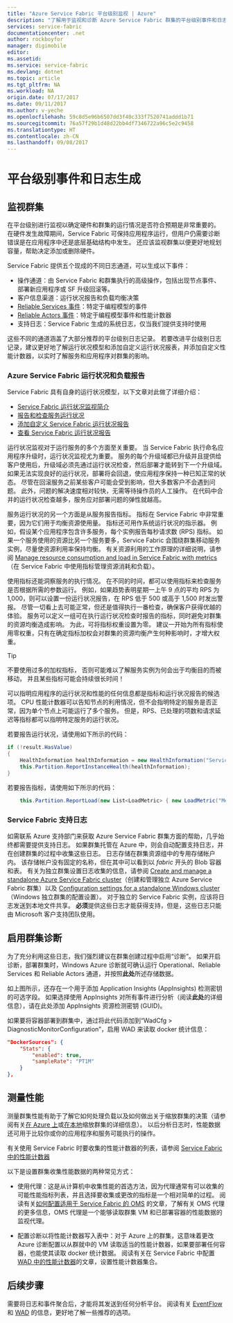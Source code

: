 ```yaml
---
title: "Azure Service Fabric 平台级别监视 | Azure"
description: "了解用于监视和诊断 Azure Service Fabric 群集的平台级别事件和日志。"
services: service-fabric
documentationcenter: .net
author: rockboyfor
manager: digimobile
editor: 
ms.assetid: 
ms.service: service-fabric
ms.devlang: dotnet
ms.topic: article
ms.tgt_pltfrm: NA
ms.workload: NA
origin.date: 07/17/2017
ms.date: 09/11/2017
ms.author: v-yeche
ms.openlocfilehash: 59c8d5e96b6507dd3f40c333f7520741addd1b71
ms.sourcegitcommit: 76a57f29b1d48d22bb4df7346722a96c5e2c9458
ms.translationtype: HT
ms.contentlocale: zh-CN
ms.lasthandoff: 09/08/2017
---
```

# <a name="platform-level-event-and-log-generation"></a>平台级别事件和日志生成

## <a name="monitoring-the-cluster"></a>监视群集

在平台级别进行监视以确定硬件和群集的运行情况是否符合预期是非常重要的。 在硬件发生故障期间，Service Fabric 可保持应用程序运行，但用户仍需要诊断错误是在应用程序中还是底层基础结构中发生。 还应该监视群集以便更好地规划容量，帮助决定添加或删除硬件。

Service Fabric 提供五个现成的不同日志通道，可以生成以下事件：

* 操作通道：由 Service Fabric 和群集执行的高级操作，包括出现节点事件、部署新应用程序或 SF 升级回滚等。
* 客户信息渠道：运行状况报告和负载均衡决策
* [Reliable Services 事件](service-fabric-reliable-services-diagnostics.md)：特定于编程模型的事件
* [Reliable Actors 事件](service-fabric-reliable-actors-diagnostics.md)：特定于编程模型事件和性能计数器
* 支持日志：Service Fabric 生成的系统日志，仅当我们提供支持时使用

这些不同的通道涵盖了大部分推荐的平台级别日志记录。 若要改进平台级别日志记录，建议更好地了解运行状况模型和添加自定义运行状况报表，并添加自定义性能计数器，以实时了解服务和应用程序对群集的影响。

### <a name="azure-service-fabric-health-and-load-reporting"></a>Azure Service Fabric 运行状况和负载报告

Service Fabric 具有自身的运行状况模型，以下文章对此做了详细介绍：
- [Service Fabric 运行状况监视简介](service-fabric-health-introduction.md)
- [报告和检查服务运行状况](service-fabric-diagnostics-how-to-report-and-check-service-health.md)
- [添加自定义 Service Fabric 运行状况报告](service-fabric-report-health.md)
- [查看 Service Fabric 运行状况报告](service-fabric-view-entities-aggregated-health.md)

运行状况监视对于运行服务的多个方面至关重要。 当 Service Fabric 执行命名应用程序升级时，运行状况监视尤为重要。 服务的每个升级域都已升级并且提供给客户使用后，升级域必须先通过运行状况检查，然后部署才能转到下一个升级域。 如果无法实现良好的运行状况，部署将会回退，使应用程序保持一种已知正常的状态。 尽管在回滚服务之前某些客户可能会受到影响，但大多数客户不会遇到问题。 此外，问题的解决速度相对较快，无需等待操作员的人工操作。 在代码中合并的运行状况检查越多，服务应对部署问题的弹性就越高。

服务运行状况的另一个方面是从服务报告指标。 指标在 Service Fabric 中非常重要，因为它们用于均衡资源使用量。 指标还可用作系统运行状况的指示器。 例如，假设某个应用程序包含许多服务，每个实例报告每秒请求数 (RPS) 指标。 如果一个服务使用的资源比另一个服务要多，Service Fabric 会围绕群集移动服务实例，尽量使资源利用率保持均衡。 有关资源利用的工作原理的详细说明，请参阅 [Manage resource consumption and load in Service Fabric with metrics](service-fabric-cluster-resource-manager-metrics.md)（在 Service Fabric 中使用指标管理资源消耗和负载）。

使用指标还能洞察服务的执行情况。 在不同的时间，都可以使用指标来检查服务是否根据所需的参数运行。 例如，如果趋势表明星期一上午 9 点的平均 RPS 为 1,000，则可以设置一份运行状况报告，在 RPS 低于 500 或高于 1,500 时发出警报。 尽管一切看上去可能正常，但还是值得执行一番检查，确保客户获得优越的体验。 服务可以定义一组可在执行运行状况检查时报告的指标，同时避免对群集的资源均衡造成影响。 为此，可将指标权重设置为零。 建议一开始为所有指标使用零权重，只有在确定指标加权会对群集的资源均衡产生何种影响时，才增大权重。

> [!TIP]
> 不要使用过多的加权指标， 否则可能难以了解服务实例为何会出于均衡目的而被移动， 并且某些指标可能会持续很长时间！

可以指明应用程序的运行状况和性能的任何信息都是指标和运行状况报告的候选项。 CPU 性能计数器可以告知节点的利用情况，但不会指明特定的服务是否正常，因为单个节点上可能运行了多个服务。 但是，RPS、已处理的项数和请求延迟等指标都可以指明特定服务的运行状况。

若要报告运行状况，请使用如下所示的代码：

```csharp
if (!result.HasValue)
{
    HealthInformation healthInformation = new HealthInformation("ServiceCode", "StateDictionary", HealthState.Error);
    this.Partition.ReportInstanceHealth(healthInformation);
}
```

若要报告指标，请使用如下所示的代码：

```csharp
    this.Partition.ReportLoad(new List<LoadMetric> { new LoadMetric("MemoryInMb", 1234), new LoadMetric("metric1", 42) });
```

### <a name="service-fabric-support-logs"></a>Service Fabric 支持日志

如需联系 Azure 支持部门来获取 Azure Service Fabric 群集方面的帮助，几乎始终都需要提供支持日志。 如果群集托管在 Azure 中，则会自动配置支持日志，并在创建群集的过程中收集这些日志。 日志存储在群集资源组中的专用存储帐户内。 该存储帐户没有固定的名称，但在其中可以看到以 *fabric* 开头的 Blob 容器和表。 有关为独立群集设置日志收集的信息，请参阅 [Create and manage a standalone Azure Service Fabric cluster](service-fabric-cluster-creation-for-windows-server.md)（创建和管理独立 Azure Service Fabric 群集）以及 [Configuration settings for a standalone Windows cluster](service-fabric-cluster-manifest.md)（Windows 独立群集的配置设置）。 对于独立的 Service Fabric 实例，应该将日志发送到本地文件共享。 **必须**提供这些日志才能获得支持，但是，这些日志只能由 Microsoft 客户支持团队使用。

## <a name="enabling-diagnostics-for-a-cluster"></a>启用群集诊断

为了充分利用这些日志，我们强烈建议在群集创建过程中启用“诊断”。 如果开启诊断，部署群集时，Windows Azure 诊断就可确认运行 Operational、Reliable Services 和 Reliable Actors 通道，并按照**此处**所述存储数据。

如上图所示，还存在一个用于添加 Application Insights (AppInsights) 检测密钥的可选字段。 如果选择使用 AppInsights 对所有事件进行分析（阅读**此处**的详细信息），请在此处添加 AppInsights 资源检测密钥 (GUID)。

如果要将容器部署到群集中，通过将此代码添加到“WadCfg > DiagnosticMonitorConfiguration”，启用 WAD 来读取 docker 统计信息：

```json
"DockerSources": {
    "Stats": {
        "enabled": true,
        "sampleRate": "PT1M"
    }
},

```

## <a name="measuring-performance"></a>测量性能

测量群集性能有助于了解它如何处理负载以及如何做出关于缩放群集的决策（请参阅有关[在 Azure 上](service-fabric-cluster-scale-up-down.md)或[在本地](service-fabric-cluster-windows-server-add-remove-nodes.md)缩放群集的详细信息）。 以后分析日志时，性能数据还可用于比较你或你的应用程序和服务可能执行的操作。 

有关使用 Service Fabric 时要收集的性能计数器的列表，请参阅 [Service Fabric 中的性能计数器](service-fabric-diagnostics-event-generation-perf.md)

以下是设置群集收集性能数据的两种常见方式：

* 使用代理：这是从计算机中收集性能的首选方法，因为代理通常有可以收集的可能性能指标列表，并且选择要收集或更改的指标是一个相对简单的过程。 阅读有关[如何配置适用于 Service Fabric 的 OMS](service-fabric-diagnostics-event-analysis-oms.md) 的文章，了解有关 OMS 代理的更多信息，OMS 代理是一个能够读取群集 VM 和已部署容器的性能数据的监视代理。
<!-- Not Available [Setting up the OMS Windows Agent](../log-analytics/log-analytics-windows-agents.md) -->
* 配置诊断以将性能计数器写入表中：对于 Azure 上的群集，这意味着更改 Azure 诊断配置以从群就中的 VM 读取适当的性能计数器，如果要部署任何容器，也能使其读取 docker 统计数据。 阅读有关在 Service Fabric 中配置 [WAD 中的性能计数器](service-fabric-diagnostics-event-aggregation-wad.md)的文章，设置性能计数器集合。

## <a name="next-steps"></a>后续步骤

需要将日志和事件聚合后，才能将其发送到任何分析平台。 阅读有关 [EventFlow](service-fabric-diagnostics-event-aggregation-eventflow.md) 和 [WAD](service-fabric-diagnostics-event-aggregation-wad.md) 的信息，更好地了解一些推荐的选项。

<!--Update_Description: update meta properties, wording update-->